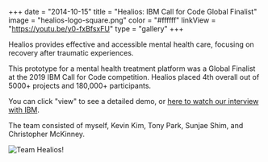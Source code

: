 +++
date = "2014-10-15"
title = "Healios: IBM Call for Code Global Finalist"
image = "healios-logo-square.png"
color = "#ffffff"
linkView = "https://youtu.be/y0-fxBfsxFU"
type = "gallery"
+++

<!-- [github]
    repo = "tomanistor/osprey"
    showInfo = true -->

Healios provides effective and accessible mental health care, focusing on recovery after traumatic experiences.

This prototype for a mental health treatment platform was a Global Finalist at the 2019 IBM Call for Code competition. Healios placed 4th overall out of 5000+ projects and 180,000+ participants.

You can click "view" to see a detailed demo, or [here to watch our interview with IBM](https://developer.ibm.com/callforcode/blogs/call-for-code-2019-finalist-healios).

The team consisted of myself, Kevin Kim, Tony Park, Sunjae Shim, and Christopher McKinney.

![Team Healios!](images/team-healios.jpg)
